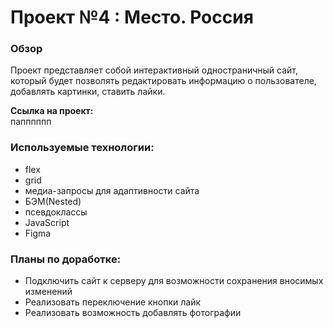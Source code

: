 # Проект №4 : Место. Россия

### Обзор

Проект представляет собой интерактивный одностраничный сайт, который будет позволять редактировать информацию о пользователе, добавлять картинки, ставить лайки.

**Ссылка на проект:**<br>
папппппп

### Используемые технологии:

- flex
- grid
- медиа-запросы для адаптивности сайта
- БЭМ(Nested)
- псевдоклассы
- JavaScript
- Figma

### Планы по доработке:

- Подключить сайт к серверу для возможности сохранения вносимых изменений
- Реализовать переключение кнопки лайк
- Реализовать возможность добавлять фотографии
